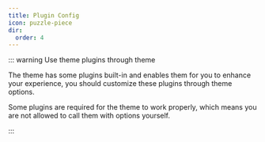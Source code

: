 ```yaml
---
title: Plugin Config
icon: puzzle-piece
dir:
  order: 4
---
```


::: warning Use theme plugins through theme

The theme has some plugins built-in and enables them for you to enhance your experience, you should customize these plugins through theme options.

Some plugins are required for the theme to work properly, which means you are not allowed to call them with options yourself.

:::

<Catalog />
